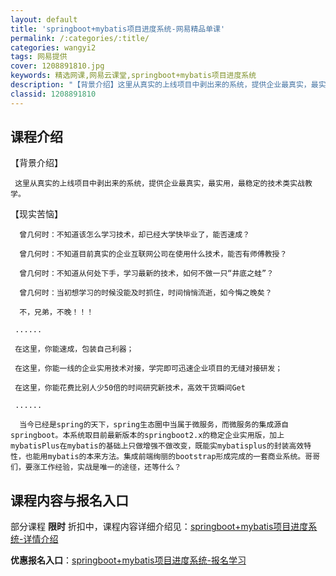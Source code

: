 ```yaml
---
layout: default
title: 'springboot+mybatis项目进度系统-网易精品单课'
permalink: /:categories/:title/
categories: wangyi2
tags: 网易提供
cover: 1208891810.jpg
keywords: 精选网课,网易云课堂,springboot+mybatis项目进度系统
description: "【背景介绍】这里从真实的上线项目中剥出来的系统，提供企业最真实，最实用，最稳定的技术类实战教学。【现实苦恼】曾几何时：不知道该怎么学习技术，却已经大学快毕业了，能否速成？曾几何时：不知道目前"
classid: 1208891810
---
```


## 课程介绍

【背景介绍】

     这里从真实的上线项目中剥出来的系统，提供企业最真实，最实用，最稳定的技术类实战教学。

 【现实苦恼】

      曾几何时：不知道该怎么学习技术，却已经大学快毕业了，能否速成？

      曾几何时：不知道目前真实的企业互联网公司在使用什么技术，能否有师傅教授？

      曾几何时：不知道从何处下手，学习最新的技术，如何不做一只“井底之蛙”？

      曾几何时：当初想学习的时候没能及时抓住，时间悄悄流逝，如今悔之晚矣？

      不，兄弟，不晚！！！

     ......

     在这里，你能速成，包装自己利器；

     在这里，你能一线的企业实用技术对接，学完即可迅速企业项目的无缝对接研发；

     在这里，你能花费比别人少50倍的时间研究新技术，高效干货瞬间Get

     ......

      当今已经是spring的天下，spring生态圈中当属于微服务，而微服务的集成源自springboot。本系统取目前最新版本的springboot2.x的稳定企业实用版，加上mybatisPlus在mybatis的基础上只做增强不做改变，既能实mybatisplus的封装高效特性，也能用mybatis的本来方法。集成前端绚丽的bootstrap形成完成的一套商业系统。哥哥们，要涨工作经验，实战是唯一的途径，还等什么？

## 课程内容与报名入口

部分课程 **限时** 折扣中，课程内容详细介绍见：[springboot+mybatis项目进度系统-详情介绍](https://study.163.com/course/introduction/1208891810.htm?share=1&shareId=1025206652&utm_campaign=share&utm_medium=iphoneShare&utm_source=&utm_u=1025206652)

**优惠报名入口**：[springboot+mybatis项目进度系统-报名学习](https://study.163.com/course/introduction/1208891810.htm?share=1&shareId=1025206652&utm_campaign=share&utm_medium=iphoneShare&utm_source=&utm_u=1025206652)

